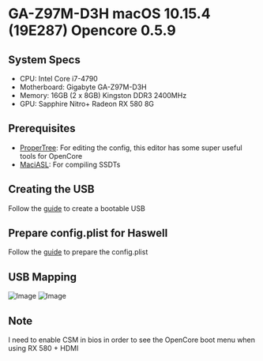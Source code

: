 # GA-Z97M-D3H macOS 10.15.4 (19E287) Opencore 0.5.9

## System Specs

- CPU: Intel Core i7-4790
- Motherboard: Gigabyte GA-Z97M-D3H
- Memory: 16GB (2 x 8GB) Kingston DDR3 2400MHz
- GPU: Sapphire Nitro+ Radeon RX 580 8G

## Prerequisites

- [ProperTree](https://github.com/corpnewt/ProperTree): For editing the config, this editor has some super useful tools for OpenCore
- [MaciASL](https://github.com/acidanthera/MaciASL/releases): For compiling SSDTs

## Creating the USB

Follow the [guide](https://dortania.github.io/OpenCore-Desktop-Guide/installer-guide/) to create a bootable USB

## Prepare config.plist for Haswell

Follow the [guide](https://dortania.github.io/OpenCore-Desktop-Guide/config.plist/haswell.html) to prepare the config.plist

## USB Mapping

![Image](../blob/master/images/USBMap1.png?raw=true)
![Image](../blob/master/images/USBMap2.png?raw=true)

## Note

I need to enable CSM in bios in order to see the OpenCore boot menu when using RX 580 + HDMI
